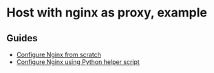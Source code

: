 # Host with nginx as proxy, example

## Guides

- [Configure Nginx from scratch](./CONFIGURE-FROM-SCRATCH.md)
- [Configure Nginx using Python helper script](./CONFIGURE-USING-PYTHON-SCRIPT.md)